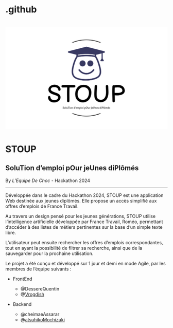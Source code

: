 # .github


# ![](./logo-no-background.svg)

# STOUP

## SoluTion d’emploi pOur jeUnes diPlômés

By *L’Equipe De Choc* - Hackathon 2024

------

Développée dans le cadre du Hackathon 2024, STOUP est une application Web destinée aux jeunes diplômés. Elle propose un accès simplifié aux offres d’emplois de France Travail.

Au travers un design pensé pour les jeunes générations, STOUP utilise l’intelligence artificielle développée par France Travail, Roméo, permettant d’accéder à des listes de métiers pertinentes sur la base d’un simple texte libre.

L’utilisateur peut ensuite rechercher les offres d’emplois correspondantes, tout en ayant la possibilité de filtrer sa recherche, ainsi que de la sauvegarder pour la prochaine utilisation.

Le projet a été conçu et développé sur 1 jour et demi en mode Agile, par les membres de l’équipe suivants :

- FrontEnd
  - @DessereQuentin
  - @[Vrogdish](https://github.com/Vrogdish)

- Backend
  - @cheimaeAssarar
  - @[atsuhikoMochizuki](https://github.com/atsuhikoMochizuki)
